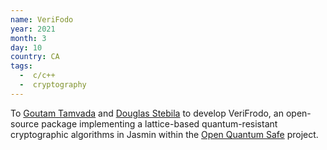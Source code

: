 ```yaml
---
name: VeriFodo
year: 2021
month: 3
day: 10
country: CA
tags:
  -  c/c++
  -  cryptography
---
```

To [Goutam Tamvada](https://github.com/xvzcf) and [Douglas Stebila](https://www.douglas.stebila.ca/) to develop VeriFrodo, an open-source package implementing a lattice-based quantum-resistant cryptographic algorithms in Jasmin within the [Open Quantum Safe](https://github.com/open-quantum-safe) project.

